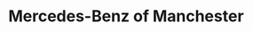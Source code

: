 ---
title: "Mercedes-Benz of Manchester"
url: /manchester/mercedes-benz-of-manchester/
shop: car
---